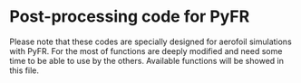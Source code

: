 # Post-processing code for PyFR

Please note that these codes are specially designed for aerofoil simulations with PyFR. For the most of functions are deeply modified and need some time to be able to use by the others. Available functions will be showed in this file.
